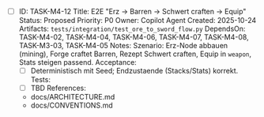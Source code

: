 - [ ] ID: TASK-M4-12
  Title: E2E "Erz -> Barren -> Schwert craften -> Equip"
  Status: Proposed
  Priority: P0
  Owner: Copilot Agent
  Created: 2025-10-24
  Artifacts: `tests/integration/test_ore_to_sword_flow.py`
  DependsOn: TASK-M4-02, TASK-M4-04, TASK-M4-06, TASK-M4-07, TASK-M4-08, TASK-M3-03, TASK-M4-05
  Notes:
  Szenario: Erz-Node abbauen (mining), Forge craftet Barren, Rezept Schwert craften, Equip in `weapon`, Stats steigen passend.
  Acceptance:
  - [ ] Deterministisch mit Seed; Endzustaende (Stacks/Stats) korrekt.
  Tests:
  - [ ] TBD
  References:
  - docs/ARCHITECTURE.md
  - docs/CONVENTIONS.md
